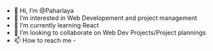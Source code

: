 - 👋 Hi, I’m @Paharlaya
- 👀 I’m interested in Web Developement and project management
- 🌱 I’m currently learning React
- 💞️ I’m looking to collaborate on Web Dev Projects/Project plannings 
- 📫 How to reach me -

<!---
Paharlaya/Paharlaya is a ✨ special ✨ repository because its `README.md` (this file) appears on your GitHub profile.
You can click the Preview link to take a look at your changes.
--->

